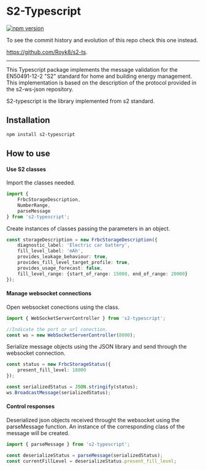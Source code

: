 # S2-Typescript
[![npm version](https://badge.fury.io/js/s2-typescript.svg)](https://badge.fury.io/js/s2-typescript)

To see the commit history and evolution of this repo check this one instead.

https://github.com/Royk8/s2-ts.

_________________________________________________________________________________________________________________________________________
This Typescript package implements the message validation for the EN50491-12-2 "S2" standard for home and building energy management. This implementation is based on the description of the protocol provided in the s2-ws-json repository.

S2-typescript is the library implemented from s2 standard.

## Installation
```bash
npm install s2-typescript
```

## How to use
#### Use S2 classes
Import the classes needed.
```ts
import {
    FrbcStorageDescription,
    NumberRange,
    parseMessage
} from 's2-typescript';
```

Create instances of classes passing the parameters in an object.
```ts
const storageDescription = new FrbcStorageDescription({
    diagnostic_label: 'Electric car battery',
    fill_level_label: 'mAh',
    provides_leakage_behaviour: true,
    provides_fill_level_target_profile: true,
    provides_usage_forecast: false,
    fill_level_range: {start_of_range: 15000, end_of_range: 20000}
});
```
#### Manage websocket connections
Open websocket conections using the class.
```ts
import { WebSocketServerController } from 's2-typescript';

//Indicate the port or url conection.
const ws = new WebSocketServerController(8000);
```

Serialize message objects using the JSON library and send through the websocket connection.
```ts
const status = new FrbcStorageStatus({
    present_fill_level: 18000
});

const serializedStatus = JSON.stringify(status);
ws.BroadcastMessage(serializedStatus);
```

#### Control responses
Deserialized json objects received throught the websocket using the parseMessage function. An instance of the corresponding class of the message will be created. 
```ts
import { parseMessage } from 's2-typescript';

const deserializeStatus = parseMessage(serializedStatus);
const currentFillLevel = deserializeStatus.present_fill_level;
```
